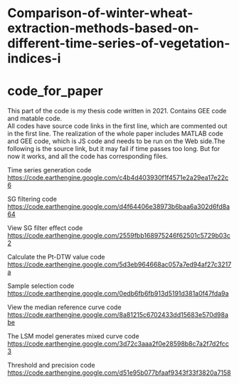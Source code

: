 # Comparison-of-winter-wheat-extraction-methods-based-on-different-time-series-of-vegetation-indices-i
# code_for_paper
This part of the code is my thesis code written in 2021.  Contains GEE code and matable code.  
All codes have source code links in the first line, which are commented out in the first line. The realization of the whole paper includes MATLAB code and GEE code, which is JS code and needs to be run on the Web side.The following is the source link, but it may fail if time passes too long.  But for now it works, and all the code has corresponding files.    

Time series generation code
https://code.earthengine.google.com/c4b4d403930f1f4571e2a29ea17e22c6

SG filtering code
https://code.earthengine.google.com/d4f64406e38973b6baa6a302d6fd8a64

View SG filter effect code
https://code.earthengine.google.com/2559fbb168975246f62501c5729b03c2

Calculate the Pt-DTW value code
https://code.earthengine.google.com/5d3eb964668ac057a7ed94af27c3217a

Sample selection code
https://code.earthengine.google.com/0edb6fb6fb913d5191d381a0f47fda9a

View the median reference curve code
https://code.earthengine.google.com/8a81215c6702433dd15683e570d98abe

The LSM model generates mixed curve code
https://code.earthengine.google.com/3d72c3aaa2f0e28598b8c7a2f7d2fcc3

Threshold and precision code
https://code.earthengine.google.com/d51e95b077bfaaf9343f33f3820a7158






